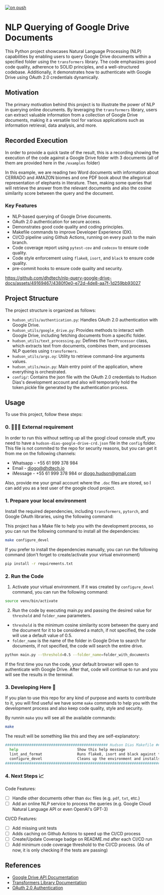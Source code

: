 [![on push](https://github.com/dhdtech/nlp-query-google-drive-docs/actions/workflows/ci.yml/badge.svg)](https://github.com/dhdtech/nlp-query-google-drive-docs/actions/workflows/ci.yml)

# NLP Querying of Google Drive Documents

This Python project showcases Natural Language Processing (NLP) capabilities by enabling users to query Google Drive documents within a specified folder using the `transformers` library. The code emphasizes good code quality, adherence to SOLID principles, and a well-structured codebase. Additionally, it demonstrates how to authenticate with Google Drive using OAuth 2.0 credentials dynamically.

## Motivation

The primary motivation behind this project is to illustrate the power of NLP in querying online documents. By leveraging the `transformers` library, users can extract valuable information from a collection of Google Drive documents, making it a versatile tool for various applications such as information retrieval, data analysis, and more.

## Recorded Execution

In order to provide a quick taste of the result, this is a recording showing the execution of the code against a Google Drive folder with 3 documents (all of them are provided here in the `/examples` folder)

In this example, we are reading two Word documents with information about CERRADO and AMAZON biomes and one PDF book about the allegorical representation of elephants in literature. Then, making some queries that will retrieve the answer from the relevant documents and also the cosine similarity score between the query and the document.



### Key Features

- NLP-based querying of Google Drive documents.
- OAuth 2.0 authentication for secure access.
- Demonstrates good code quality and coding principles.
- Makefile commands to improve Developer Experience (DX).
- CI/CD pipeline using Github Actions, running on every push to the main branch.
- Code coverage report using `pytest-cov` and `codecov` to ensure code quality.
- Code style enforcement using `flake8`, `isort`, and `black` to ensure code quality.
- pre-commit hooks to ensure code quality and security.


https://github.com/dhdtech/nlp-query-google-drive-docs/assets/49169467/4380f0e0-e72d-4de8-aa7f-1d259bb93027


## Project Structure

The project structure is organized as follows:

- `hudson_utils/authentication.py`: Handles OAuth 2.0 authentication with Google Drive.
- `hudson_utils/google_drive.py`: Provides methods to interact with Google Drive, including fetching documents from a specific folder.
- `hudson_utils/text_processing.py`: Defines the `TextProcessor` class, which extracts text from documents, combines them, and processes NLP queries using `transformers`.
- `hudson_utils/args.oy`: Utility to retrieve command-line arguments values.
- `hudson_utils/main.py`: Main entry point of the application, where everything is orchestrated.
- `config/`: Contains the json file with the OAuth 2.0 credentials to Hudson Dias's development account and also will temporarily hold the token.pickle file generated by the authentication process.

## Usage

To use this project, follow these steps:

### 0. 🚨🚨🚨 External requirement

In order to run this without setting up all the googl cloud console stuff, you need to have a `hudson-dias-google-drive-crd.json` file in the `config` folder. This file is not commited to the repo for security reasons, but you can get it from me on the following channels:

- Whatsapp - +55 61 999 378 984
- Email - diogo@dhdtech.io
- iMessage - +55 61 999 378 984 or diogo.hudson@gmail.com

Also, provide me your gmail account where the `.doc` files are stored, so I can add you as a test user of the google cloud project.

### 1. Prepare your local environment

Install the required dependencies, including `transformers`, `pytorch`, and Google OAuth libraries, using the following command:

This project has a Make file to help you with the development process, so you can run the following command to install all the dependencies:

```bash
make configure_devel
```

If you prefer to install the dependencies manually, you can run the following command (don't forget to create/activate your virtual environment)

```bash
pip install -r requirements.txt
```

### 2. Run the Code

1. Activate your virtual environment. If it was created by `configure_devel` command, you can run the following command:

```bash
source venv/bin/activate
```

2. Run the code by executing main.py and passing the desired value for `threshold` and `folder_name` parameters.

- `threshold` is the minimum cosine similarity score between the query and the document for it to be considered a match, if not specified, the code will use a default value of 0.5.
- `folder_name` is the name of the folder in Google Drive to search for documents, if not specified, the code will search the entire drive.

```bash
python main.py --threshold=0.5 --folder_name=folder_with_documents
```

If the first time you run the code, your default browser will open to authenticate with Google Drive. After that, code will continue to run and you will see the results in the terminal.

### 3. Developing Here 🚀

If you plan to use this repo for any kind of purpose and wants to contribute to it, you will find useful we have some `make` commands to help you with the development process and also keep code quality, style and security.

By runnin `make` you will see all the available commands:

```bash
make
```

The result will be something like this and they are self-explanatory:

```bash
############################################### Hudson Dias Makefile ################################################
  help                           Show this help message
  lint_and_format                Runs flake8, isort and black against the codebase
  configure_devel                Cleans up the environment and installs the development dependencies
#####################################################################################################################
```

### 4. Next Steps 📈

Code Features:

- [ ] Handle other documents other than `doc` files (e.g. `pdf`, `txt`, etc.)
- [ ] Add an online NLP service to process the queries (e.g. Google Cloud Natural Language API or even OpenAI's GPT-3)

CI/CD Features:

- [ ] Add missing unit tests
- [ ] Adds caching on Github Actions to speed up the CI/CD process
- [ ] Create/Update Coverage badge on README.md after each CI/CD run
- [ ] Add minimum code coverage threshold to the CI/CD process. (As of now, it is only checking if the tests are passing)

## References

- [Google Drive API Documentation](https://developers.google.com/drive)
- [Transformers Library Documentation](https://huggingface.co/transformers/)
- [OAuth 2.0 Authentication](https://developers.google.com/identity/protocols/oauth2)
